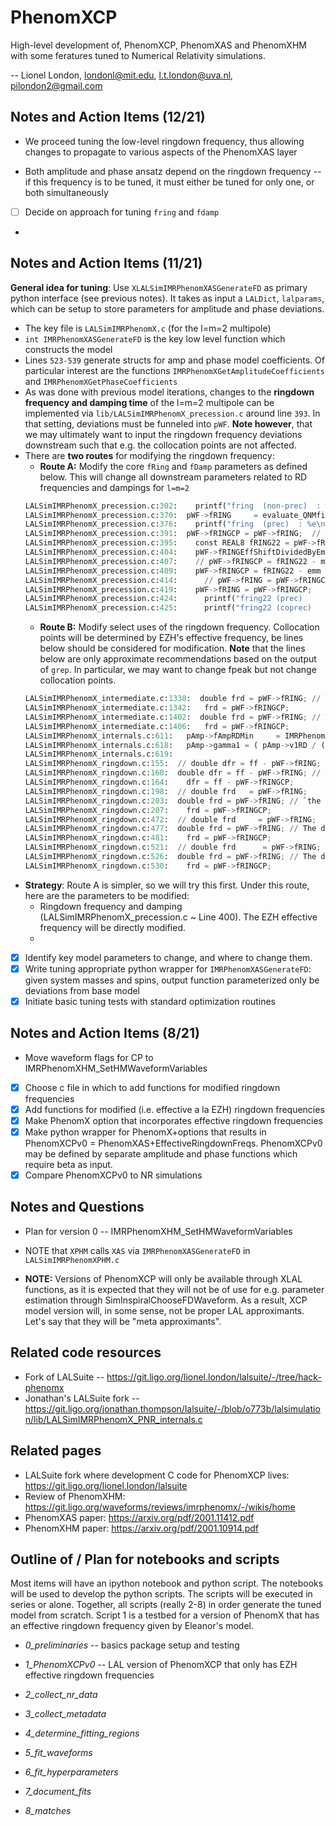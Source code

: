 # PhenomXCP
High-level development of, PhenomXCP, PhenomXAS and PhenomXHM with some feratures tuned to Numerical Relativity simulations. 

-- Lionel London, londonl@mit.edu, l.t.london@uva.nl, pilondon2@gmail.com

## Notes and Action Items (12/21)

* We proceed tuning the low-level ringdown frequency, thus allowing changes to propagate to various aspects of the PhenomXAS layer

* Both amplitude and phase ansatz depend on the ringdown frequency -- if this frequency is to be tuned, it must either be tuned for only one, or both simultaneously

- [ ] Decide on approach for tuning `fring` and `fdamp`

* 

## Notes and Action Items (11/21)

**General idea for tuning**: Use `XLALSimIMRPhenomXASGenerateFD` as primary python interface (see previous notes). It takes as input a `LALDict`, `lalparams`, which can be setup to store parameters for amplitude and phase deviations. 
 * The key file is `LALSimIMRPhenomX.c` (for the l=m=2 multipole)
 * `int IMRPhenomXASGenerateFD` is the key low level function which constructs the model
 * Lines `523-539` generate structs for amp and phase model coefficients. Of particular interest are the functions `IMRPhenomXGetAmplitudeCoefficients` and `IMRPhenomXGetPhaseCoefficients`
 * As was done with previous model iterations, changes to the **ringdown frequency and damping time** of the l=m=2 multipole can be implemented via `lib/LALSimIMRPhenomX_precession.c` around line `393`. In that setting, deviations must be funneled into `pWF`. **Note however**, that we may ultimately want to input the ringdown frequency deviations downstream such that e.g. the collocation points are not affected. 
 * There are **two routes** for modifying the ringdown frequency:
    - **Route A:** Modify the core `fRing` and `fDamp` parameters as defined below. This will change all downstream parameters related to RD frequencies and dampings for `l=m=2`
    ```python
    LALSimIMRPhenomX_precession.c:302:    printf("fring  (non-prec)  : %e\n",pWF->fRING);
    LALSimIMRPhenomX_precession.c:370:  pWF->fRING     = evaluate_QNMfit_fring22(pWF->afinal) / (pWF->Mfinal);
    LALSimIMRPhenomX_precession.c:376:    printf("fring  (prec)  : %e\n",pWF->fRING);
    LALSimIMRPhenomX_precession.c:391:  pWF->fRINGCP = pWF->fRING;  // Default value of effecting RD frequency
    LALSimIMRPhenomX_precession.c:395:    const REAL8 fRING22 = pWF->fRING;
    LALSimIMRPhenomX_precession.c:404:    pWF->fRINGEffShiftDividedByEmm = (1.0-cos(pWF->betaRD)) * ( fRING22  -  fRING21 );
    LALSimIMRPhenomX_precession.c:407:    // pWF->fRINGCP = fRING22 - mm * (1.0-cos(1.5+pWF->betaRD)) * ( fRING22  -  fRING21 );
    LALSimIMRPhenomX_precession.c:409:    pWF->fRINGCP = fRING22 - emm * pWF->fRINGEffShiftDividedByEmm;
    LALSimIMRPhenomX_precession.c:414:      // pWF->fRING = pWF->fRINGCP;  
    LALSimIMRPhenomX_precession.c:419:    pWF->fRING = pWF->fRINGCP; 
    LALSimIMRPhenomX_precession.c:424:      printf("fring22 (prec)       : %e\n",pWF->fRING);
    LALSimIMRPhenomX_precession.c:425:      printf("fring22 (coprec)     : %e\n",pWF->fRINGCP);
    ```
    - **Route B:** Modify select uses of the ringdown frequency. Collocation points will be determined by EZH's effective frequency, be lines below should be considered for modification. **Note** that the lines below are only approximate recommendations based on the output of `grep`. In particular, we may want to change fpeak but not change collocation points.
    ```python
    LALSimIMRPhenomX_intermediate.c:1338:  double frd = pWF->fRING; // The default behavior
    LALSimIMRPhenomX_intermediate.c:1342:   frd = pWF->fRINGCP;
    LALSimIMRPhenomX_intermediate.c:1402:  double frd = pWF->fRING; // The default behavior
    LALSimIMRPhenomX_intermediate.c:1406:   frd = pWF->fRINGCP;
    LALSimIMRPhenomX_internals.c:611:	pAmp->fAmpRDMin     = IMRPhenomX_Ringdown_Amp_22_PeakFrequency(pAmp->gamma2,pAmp->gamma3,pWF->fRING,pWF->fDAMP,pWF->IMRPhenomXRingdownAmpVersion);
    LALSimIMRPhenomX_internals.c:618:	pAmp->gamma1 = ( pAmp->v1RD / (pWF->fDAMP * pAmp->gamma3) ) * (F1*F1 - 2.0*F1*pWF->fRING + pWF->fRING*pWF->fRING + pWF->fDAMP*pWF->fDAMP*pAmp->gamma3*pAmp->gamma3)
    LALSimIMRPhenomX_internals.c:619:													* exp( ( (F1 - pWF->fRING) * pAmp->gamma2 ) / (pWF->fDAMP * pAmp->gamma3) );
    LALSimIMRPhenomX_ringdown.c:155:  // double dfr = ff - pWF->fRING;
    LALSimIMRPhenomX_ringdown.c:160:  double dfr = ff - pWF->fRING; // The default behavior
    LALSimIMRPhenomX_ringdown.c:164:    dfr = ff - pWF->fRINGCP;
    LALSimIMRPhenomX_ringdown.c:198:  // double frd   = pWF->fRING;
    LALSimIMRPhenomX_ringdown.c:203:  double frd = pWF->fRING; // `the default behavior
    LALSimIMRPhenomX_ringdown.c:207:    frd = pWF->fRINGCP;
    LALSimIMRPhenomX_ringdown.c:472:  // double frd     = pWF->fRING;
    LALSimIMRPhenomX_ringdown.c:477:  double frd = pWF->fRING; // The default behavior
    LALSimIMRPhenomX_ringdown.c:481:    frd = pWF->fRINGCP;
    LALSimIMRPhenomX_ringdown.c:521:  // double frd      = pWF->fRING;
    LALSimIMRPhenomX_ringdown.c:526:  double frd = pWF->fRING; // The default behavior
    LALSimIMRPhenomX_ringdown.c:530:    frd = pWF->fRINGCP;
    ```
* **Strategy**: Route A is simpler, so we will try this first. Under this route, here are the parameters to be modified:
  * Ringdown frequency and damping (LALSimIMRPhenomX_precession.c ~ Line 400). The EZH effective frequency will be directly modified. 
  *  

- [x] Identify key model parameters to change, and where to change them.
- [x] Write tuning appropriate python wrapper for `IMRPhenomXASGenerateFD`: given system masses and spins, output function parameterized only be deviations from base model
- [x] Initiate basic tuning tests with standard optimization routines
 
## Notes and Action Items (8/21) 

* Move waveform flags for CP to IMRPhenomXHM_SetHMWaveformVariables

- [x] Choose c file in which to add functions for modified ringdown frequencies 
- [x] Add functions for modified (i.e. effective a la EZH) ringdown frequencies 
- [x] Make PhenomX option that incorporates effective ringdown frequencies 
- [x] Make python wrapper for PhenomX+options that results in PhenomXCPv0 = PhenomXAS+EffectiveRingdownFreqs. PhenomXCPv0 may be defined by separate amplitude and phase functions which require beta as input.
- [x] Compare PhenomXCPv0 to NR simulations

## Notes and Questions

* Plan for version 0 -- IMRPhenomXHM_SetHMWaveformVariables

* NOTE that `XPHM` calls `XAS` via `IMRPhenomXASGenerateFD` in `LALSimIMRPhenomXPHM.c`

* **NOTE:** Versions of PhenomXCP will only be available through XLAL functions, as it is expected that they will not be of use for e.g. parameter estimation through SimInspiralChooseFDWaveform. As a result, XCP model version will, in some sense, not be proper LAL approximants. Let's say that they will be "meta approximants". 

## Related code resources 

* Fork of LALSuite -- https://git.ligo.org/lionel.london/lalsuite/-/tree/hack-phenomx
* Jonathan's LALSuite fork -- https://git.ligo.org/jonathan.thompson/lalsuite/-/blob/o773b/lalsimulation/lib/LALSimIMRPhenomX_PNR_internals.c

## Related pages

 * LALSuite fork where development C code for PhenomXCP lives: https://git.ligo.org/lionel.london/lalsuite
 * Review of PhenomXHM: https://git.ligo.org/waveforms/reviews/imrphenomx/-/wikis/home
 * PhenomXAS paper: https://arxiv.org/pdf/2001.11412.pdf
 * PhenomXHM paper: https://arxiv.org/pdf/2001.10914.pdf
 
 
 ## Outline of / Plan for notebooks and scripts
 
 Most items will have an ipython notebook and python script. The notebooks will be used to develop the python scripts. The scripts will be executed in series or alone. Together, all scripts (really 2-8) in order generate the tuned model from scratch. Script 1 is a testbed for a version of PhenomX that has an effective ringdown frequency given by Eleanor's model.
 
* *0_preliminaries* -- basics package setup and testing 
 
* *1_PhenomXCPv0* -- LAL version of PhenomXCP that only has EZH effective ringdown frequencies 

* *2_collect_nr_data*

* *3_collect_metadata*

* *4_determine_fitting_regions*

* *5_fit_waveforms*

* *6_fit_hyperparameters*

* *7_document_fits*

* *8_matches*
